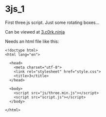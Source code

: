 # 3js_1
First three.js script. Just some rotating boxes...

Can be viewed at [3.c0rk.ninja](http://3.c0rk.ninja)

Needs an html file like this:

```
<!doctype html>
<html lang="en">

  <head>
    <meta charset="utf-8">
    <link rel="stylesheet" href="style.css">
    <title>3</title>
  </head>

  <body>
    <script src="js/three.min.js"></script>
    <script src="script.js"></script>
  </body>

</html>
```